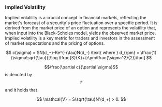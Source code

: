### Implied Volatility 

Implied volatility is a crucial concept in financial markets, reflecting the market's forecast of a security's price fluctuation over a specific period. It is derived from the market price of an option and represents the volatility that, when input into the Black-Scholes model, yields the observed market price. Implied volatility is a key metric for traders and investors in the assessment of market expectations and the pricing of options.

$$
c(\sigma) = SN(d_+)-Ke^{-r\tau}N(d_-) \text{ where } d_{\pm} = \tfrac{1}{\sigma\sqrt{\tau}}[\log \tfrac{S}{K}+(r\pm\tfrac{\sigma^2}{2})\tau]
$$

$$\frac{\partial c}{\partial \sigma}$$ is denoted by 
$$\mathcal{V}$$ and it holds that 

$$
\mathcal{V} =  S\sqrt{\tau}N'(d_+) > 0.
$$

